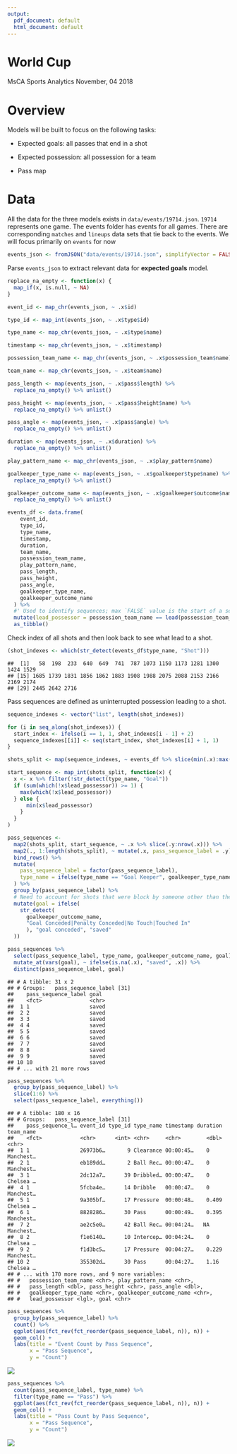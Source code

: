 ```yaml
---
output:
  pdf_document: default
  html_document: default
---
```

World Cup
================
MsCA Sports Analytics
November, 04 2018

# Overview

Models will be built to focus on the following tasks:

  - Expected goals: all passes that end in a shot

  - Expected possession: all possession for a team

  - Pass map

# Data

All the data for the three models exists in `data/events/19714.json`.
`19714` represents one game. The events folder has events for all games.
There are corresponding `matches` and `lineups` data sets that tie back
to the events. We will focus primarily on `events` for
now

``` r
events_json <- fromJSON("data/events/19714.json", simplifyVector = FALSE)
```

Parse `events_json` to extract relevant data for **expected goals**
model.

``` r
replace_na_empty <- function(x) {
  map_if(x, is.null, ~ NA)
}

event_id <- map_chr(events_json, ~ .x$id)

type_id <- map_int(events_json, ~ .x$type$id)

type_name <- map_chr(events_json, ~ .x$type$name)

timestamp <- map_chr(events_json, ~ .x$timestamp)

possession_team_name <- map_chr(events_json, ~ .x$possession_team$name)

team_name <- map_chr(events_json, ~ .x$team$name)

pass_length <- map(events_json, ~ .x$pass$length) %>% 
  replace_na_empty() %>% unlist()

pass_height <- map(events_json, ~ .x$pass$height$name) %>% 
  replace_na_empty() %>% unlist()

pass_angle <- map(events_json, ~ .x$pass$angle) %>% 
  replace_na_empty() %>% unlist()

duration <- map(events_json, ~ .x$duration) %>% 
  replace_na_empty() %>% unlist()

play_pattern_name <- map_chr(events_json, ~ .x$play_pattern$name)

goalkeeper_type_name <- map(events_json, ~ .x$goalkeeper$type$name) %>% 
  replace_na_empty() %>% unlist()

goalkeeper_outcome_name <- map(events_json, ~ .x$goalkeeper$outcome$name) %>% 
  replace_na_empty() %>% unlist()
```

``` r
events_df <- data.frame(
    event_id,
    type_id,
    type_name,
    timestamp,
    duration,
    team_name,
    possession_team_name,
    play_pattern_name,
    pass_length,
    pass_height,
    pass_angle,
    goalkeeper_type_name,
    goalkeeper_outcome_name
  ) %>%
  #' Used to identify sequences; max `FALSE` value is the start of a sequence
  mutate(lead_possessor = possession_team_name == lead(possession_team_name)) %>% 
  as_tibble()
```

Check index of all shots and then look back to see what lead to a
    shot.

``` r
(shot_indexes <- which(str_detect(events_df$type_name, "Shot")))
```

    ##  [1]   58  198  233  640  649  741  787 1073 1150 1173 1281 1300 1424 1529
    ## [15] 1685 1739 1831 1856 1862 1883 1908 1988 2075 2088 2153 2166 2169 2174
    ## [29] 2445 2642 2716

Pass sequences are defined as uninterrupted possession leading to a
shot.

``` r
sequence_indexes <- vector("list", length(shot_indexes))

for (i in seq_along(shot_indexes)) {
  start_index <- ifelse(i == 1, 1, shot_indexes[i - 1] + 2)
  sequence_indexes[[i]] <- seq(start_index, shot_indexes[i] + 1, 1)
}

shots_split <- map(sequence_indexes, ~ events_df %>% slice(min(.x):max(.x)))

start_sequence <- map_int(shots_split, function(x) {
  x <- x %>% filter(!str_detect(type_name, "Goal"))
  if (sum(which(!x$lead_possessor)) >= 1) {
    max(which(!x$lead_possessor))
  } else {
      min(x$lead_possessor)
    }
  }
) 

pass_sequences <-
  map2(shots_split, start_sequence, ~ .x %>% slice(.y:nrow(.x))) %>%
  map2(., 1:length(shots_split), ~ mutate(.x, pass_sequence_label = .y)) %>%
  bind_rows() %>%
  mutate(
    pass_sequence_label = factor(pass_sequence_label),
    type_name = ifelse(type_name == "Goal Keeper", goalkeeper_type_name, type_name)
  ) %>%
  group_by(pass_sequence_label) %>%
  # Need to account for shots that were block by someone other than the goal keeper when identifying outcome of shot
  mutate(goal = ifelse(
    str_detect(
      goalkeeper_outcome_name,
      "Goal Conceded|Penalty Conceded|No Touch|Touched In"
      ), "goal conceded", "saved"
  ))

pass_sequences %>% 
  select(pass_sequence_label, type_name, goalkeeper_outcome_name, goal) %>% 
  mutate_at(vars(goal), ~ ifelse(is.na(.x), "saved", .x)) %>% 
  distinct(pass_sequence_label, goal)
```

    ## # A tibble: 31 x 2
    ## # Groups:   pass_sequence_label [31]
    ##    pass_sequence_label goal 
    ##    <fct>               <chr>
    ##  1 1                   saved
    ##  2 2                   saved
    ##  3 3                   saved
    ##  4 4                   saved
    ##  5 5                   saved
    ##  6 6                   saved
    ##  7 7                   saved
    ##  8 8                   saved
    ##  9 9                   saved
    ## 10 10                  saved
    ## # ... with 21 more rows

``` r
pass_sequences %>% 
  group_by(pass_sequence_label) %>% 
  slice(1:6) %>% 
  select(pass_sequence_label, everything())
```

    ## # A tibble: 180 x 16
    ## # Groups:   pass_sequence_label [31]
    ##    pass_sequence_l… event_id type_id type_name timestamp duration team_name
    ##    <fct>            <chr>      <int> <chr>     <chr>        <dbl> <chr>    
    ##  1 1                26973b6…       9 Clearance 00:00:45…    0     Manchest…
    ##  2 1                eb189dd…       2 Ball Rec… 00:00:47…    0     Manchest…
    ##  3 1                2dc12a7…      39 Dribbled… 00:00:47…    0     Chelsea …
    ##  4 1                5fcba4e…      14 Dribble   00:00:47…    0     Manchest…
    ##  5 1                9a305bf…      17 Pressure  00:00:48…    0.409 Chelsea …
    ##  6 1                8828286…      30 Pass      00:00:49…    0.395 Manchest…
    ##  7 2                ae2c5e0…      42 Ball Rec… 00:04:24…   NA     Manchest…
    ##  8 2                f1e6140…      10 Intercep… 00:04:24…    0     Chelsea …
    ##  9 2                f1d3bc5…      17 Pressure  00:04:27…    0.229 Manchest…
    ## 10 2                355302d…      30 Pass      00:04:27…    1.16  Chelsea …
    ## # ... with 170 more rows, and 9 more variables:
    ## #   possession_team_name <chr>, play_pattern_name <chr>,
    ## #   pass_length <dbl>, pass_height <chr>, pass_angle <dbl>,
    ## #   goalkeeper_type_name <chr>, goalkeeper_outcome_name <chr>,
    ## #   lead_possessor <lgl>, goal <chr>

``` r
pass_sequences %>% 
  group_by(pass_sequence_label) %>% 
  count() %>% 
  ggplot(aes(fct_rev(fct_reorder(pass_sequence_label, n)), n)) +
  geom_col() +
  labs(title = "Event Count by Pass Sequence",
       x = "Pass Sequence",
       y = "Count")
```

![](Figs/Plot-1.png)<!-- -->

``` r
pass_sequences %>% 
  count(pass_sequence_label, type_name) %>% 
  filter(type_name == "Pass") %>% 
  ggplot(aes(fct_rev(fct_reorder(pass_sequence_label, n)), n)) +
  geom_col() +
  labs(title = "Pass Count by Pass Sequence",
       x = "Pass Sequence",
       y = "Count")
```

![](Figs/Plot-2.png)<!-- -->
